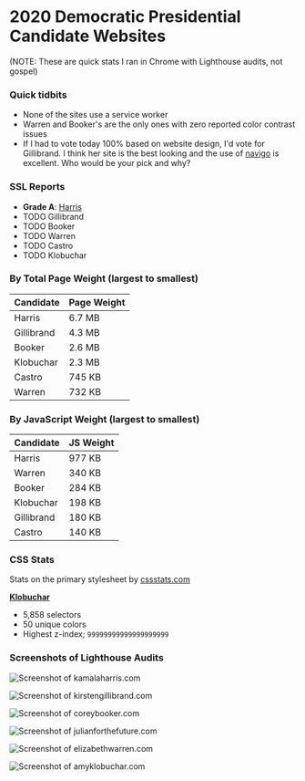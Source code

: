 # 2020 Democratic Presidential Candidate Websites
(NOTE: These are quick stats I ran in Chrome with Lighthouse audits, not gospel)

### Quick tidbits
- None of the sites use a service worker
- Warren and Booker's are the only ones with zero reported color contrast issues
- If I had to vote today 100% based on website design, I'd vote for Gillibrand. I think her site is the best looking and the use of [navigo](https://fonts.adobe.com/fonts/navigo) is excellent. Who would be your pick and why?

### SSL Reports
- **Grade A**: [Harris](https://www.ssllabs.com/ssltest/analyze.html?d=kamalaharris.org)
- TODO Gillibrand
- TODO Booker
- TODO Warren
- TODO Castro
- TODO Klobuchar

### By Total Page Weight (largest to smallest)

| Candidate  | Page Weight |
|------------|-------------|
| Harris     | 6.7 MB      |
| Gillibrand | 4.3 MB      |
| Booker     | 2.6 MB      |
| Klobuchar  | 2.3 MB      |
| Castro     | 745 KB      |
| Warren     | 732 KB      |

### By JavaScript Weight (largest to smallest)

| Candidate  | JS Weight |
|------------|-------------|
| Harris     | 977 KB      |
| Warren     | 340 KB      |
| Booker     | 284 KB      |
| Klobuchar  | 198 KB      |
| Gillibrand | 180 KB      |
| Castro     | 140 KB      |

### CSS Stats
Stats on the primary stylesheet by [cssstats.com](https://cssstats.com)

[**Klobuchar**](https://cssstats.com/stats?link=https%3A%2F%2Famyklobuchar.com%2Fwp-content%2Fthemes%2Fscotchpress%2Fstyle.css)
- 5,858 selectors
- 50 unique colors
- Highest z-index; `99999999999999999999`

### Screenshots of Lighthouse Audits
[](https://kamalaharris.org/)
![Screenshot of kamalaharris.com](https://cl.ly/096e0421f42b/harris.png)

[](https://kirstengillibrand.com/)
![Screenshot of kirstengillibrand.com](https://cl.ly/e84e748dba70/gillibrand.png)

[](https://corybooker.com/)
![Screenshot of coreybooker.com](https://cl.ly/6ef77a97798f/booker.png)

[](https://www.julianforthefuture.com/)
![Screenshot of julianforthefuture.com](https://cl.ly/26c30ca06d34/castro.png)

[](https://elizabethwarren.com/)
![Screenshot of elizabethwarren.com](https://cl.ly/1214cef5beff/warren.png)

[](https://amyklobuchar.com/)
![Screenshot of amyklobuchar.com](https://cl.ly/73ae811450f3/klobuchar.png)
